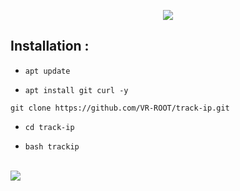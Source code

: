 

<p align="center">
<a href="#"><img  src="https://raw.githubusercontent.com/VR-ROOT/rootso/main/b2b-ip-tracker.webp?token=GHSAT0AAAAAAB7IINKXUGTPYKWODGRANJROY72GBYQ"></a>
</p>


## Installation :

* `apt update`

* `apt install git curl -y`


```
git clone https://github.com/VR-ROOT/track-ip.git

```

* `cd track-ip`

* `bash trackip`
 

<br>

<img src="https://raw.githubusercontent.com/htr-tech/release-download/master/images/trackip.png"/>
